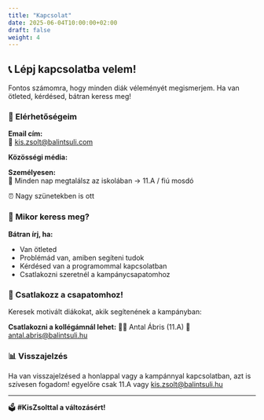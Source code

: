 ```yaml
---
title: "Kapcsolat"
date: 2025-06-04T10:00:00+02:00
draft: false
weight: 4
---
```


## 📞 Lépj kapcsolatba velem!

Fontos számomra, hogy minden diák véleményét megismerjem. Ha van ötleted, kérdésed, bátran keress meg!

### 📧 Elérhetőségeim

**Email cím:**  
📮 kis.zsolt@balintsuli.com

**Közösségi média:**  


**Személyesen:**  
🏫 Minden nap megtalálsz az iskolában -> 11.A / fiú mosdó

⏰ Nagy szünetekben is ott

### 💬 Mikor keress meg?

**Bátran írj, ha:**
- Van ötleted
- Problémád van, amiben segíteni tudok
- Kérdésed van a programommal kapcsolatban
- Csatlakozni szeretnél a kampánycsapatomhoz

### 🤝 Csatlakozz a csapatomhoz!

Keresek motivált diákokat, akik segítenének a kampányban:

**Csatlakozni a kollégámnál lehet:**
👨‍🎓 Antal Ábris (11.A)
📧 antal.abris@balintsuli.hu

### 📊 Visszajelzés

Ha van visszajelzésed a honlappal vagy a kampánnyal kapcsolatban, azt is szívesen fogadom!
egyelőre csak
11.A vagy kis.zsolt@balintsuli.hu

---


🗳️ **#KisZsolttal a változásért!**

